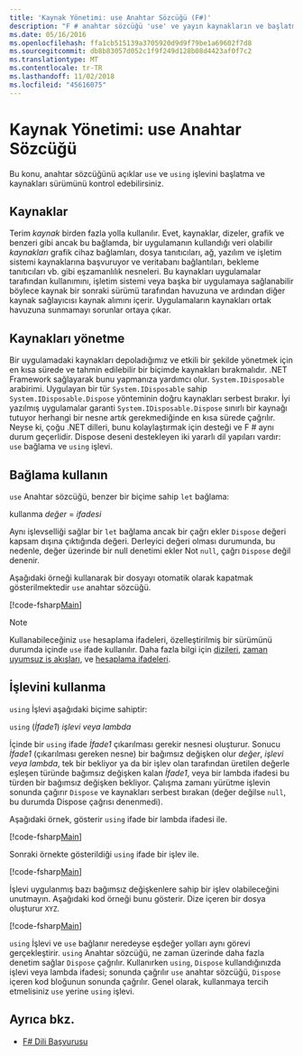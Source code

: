 ```yaml
---
title: 'Kaynak Yönetimi: use Anahtar Sözcüğü (F#)'
description: "F # anahtar sözcüğü 'use' ve yayın kaynakların ve başlatma denetleyebilirsiniz 'using' işlev hakkında bilgi edinin."
ms.date: 05/16/2016
ms.openlocfilehash: ffa1cb515139a3705920d9d9f79be1a69602f7d8
ms.sourcegitcommit: db8b83057d052c1f9f249d128b08d4423af0f7c2
ms.translationtype: MT
ms.contentlocale: tr-TR
ms.lasthandoff: 11/02/2018
ms.locfileid: "45616075"
---
```

# <a name="resource-management-the-use-keyword"></a>Kaynak Yönetimi: use Anahtar Sözcüğü

Bu konu, anahtar sözcüğünü açıklar `use` ve `using` işlevini başlatma ve kaynakları sürümünü kontrol edebilirsiniz.

## <a name="resources"></a>Kaynaklar

Terim *kaynak* birden fazla yolla kullanılır. Evet, kaynaklar, dizeler, grafik ve benzeri gibi ancak bu bağlamda, bir uygulamanın kullandığı veri olabilir *kaynakları* grafik cihaz bağlamları, dosya tanıtıcıları, ağ, yazılım ve işletim sistemi kaynaklarına başvuruyor ve veritabanı bağlantıları, bekleme tanıtıcıları vb. gibi eşzamanlılık nesneleri. Bu kaynakları uygulamalar tarafından kullanımını, işletim sistemi veya başka bir uygulamaya sağlanabilir böylece kaynak bir sonraki sürümü tarafından havuzuna ve ardından diğer kaynak sağlayıcısı kaynak alımını içerir. Uygulamaların kaynakları ortak havuzuna sunmamayı sorunlar ortaya çıkar.

## <a name="managing-resources"></a>Kaynakları yönetme

Bir uygulamadaki kaynakları depoladığımız ve etkili bir şekilde yönetmek için en kısa sürede ve tahmin edilebilir bir biçimde kaynakları bırakmalıdır. .NET Framework sağlayarak bunu yapmanıza yardımcı olur. `System.IDisposable` arabirimi. Uygulayan bir tür `System.IDisposable` sahip `System.IDisposable.Dispose` yönteminin doğru kaynakları serbest bırakır. İyi yazılmış uygulamalar garanti `System.IDisposable.Dispose` sınırlı bir kaynağı tutuyor herhangi bir nesne artık gerekmediğinde en kısa sürede çağrılır. Neyse ki, çoğu .NET dilleri, bunu kolaylaştırmak için desteği ve F # aynı durum geçerlidir. Dispose deseni destekleyen iki yararlı dil yapıları vardır: `use` bağlama ve `using` işlevi.

## <a name="use-binding"></a>Bağlama kullanın

`use` Anahtar sözcüğü, benzer bir biçime sahip `let` bağlama:

kullanma *değer* = *ifadesi*

Aynı işlevselliği sağlar bir `let` bağlama ancak bir çağrı ekler `Dispose` değeri kapsam dışına çıktığında değeri. Derleyici değeri olması durumunda, bu nedenle, değer üzerinde bir null denetimi ekler Not `null`, çağrı `Dispose` değil denenir.

Aşağıdaki örneği kullanarak bir dosyayı otomatik olarak kapatmak gösterilmektedir `use` anahtar sözcüğü.

[!code-fsharp[Main](../../../samples/snippets/fsharp/lang-ref-2/snippet6301.fs)]

>[!NOTE]
Kullanabileceğiniz `use` hesaplama ifadeleri, özelleştirilmiş bir sürümünü durumda içinde `use` ifade kullanılır. Daha fazla bilgi için [dizileri](sequences.md), [zaman uyumsuz iş akışları](asynchronous-workflows.md), ve [hesaplama ifadeleri](computation-expressions.md).

## <a name="using-function"></a>İşlevini kullanma

`using` İşlevi aşağıdaki biçime sahiptir:

`using` (*İfade1*) *işlevi veya lambda*

İçinde bir `using` ifade *İfade1* çıkarılması gerekir nesnesi oluşturur. Sonucu *İfade1* (çıkarılması gereken nesne) bir bağımsız değişken olur *değer*, *işlevi veya lambda*, tek bir bekliyor ya da bir işlev olan tarafından üretilen değerle eşleşen türünde bağımsız değişken kalan *İfade1*, veya bir lambda ifadesi bu türden bir bağımsız değişken bekliyor. Çalışma zamanı yürütme işlevin sonunda çağırır `Dispose` ve kaynakları serbest bırakan (değer değilse `null`, bu durumda Dispose çağrısı denenmedi).

Aşağıdaki örnek, gösterir `using` ifade bir lambda ifadesi ile.

[!code-fsharp[Main](../../../samples/snippets/fsharp/lang-ref-2/snippet6302.fs)]

Sonraki örnekte gösterildiği `using` ifade bir işlev ile.

[!code-fsharp[Main](../../../samples/snippets/fsharp/lang-ref-2/snippet6303.fs)]

İşlevi uygulanmış bazı bağımsız değişkenlere sahip bir işlev olabileceğini unutmayın. Aşağıdaki kod örneği bunu gösterir. Dize içeren bir dosya oluşturur `XYZ`.

[!code-fsharp[Main](../../../samples/snippets/fsharp/lang-ref-2/snippet6304.fs)]

`using` İşlevi ve `use` bağlanır neredeyse eşdeğer yolları aynı görevi gerçekleştirir. `using` Anahtar sözcüğü, ne zaman üzerinde daha fazla denetim sağlar `Dispose` çağrılır. Kullanırken `using`, `Dispose` kullandığınızda işlevi veya lambda ifadesi; sonunda çağrılır `use` anahtar sözcüğü, `Dispose` içeren kod bloğunun sonunda çağrılır. Genel olarak, kullanmaya tercih etmelisiniz `use` yerine `using` işlevi.

## <a name="see-also"></a>Ayrıca bkz.

- [F# Dili Başvurusu](index.md)
